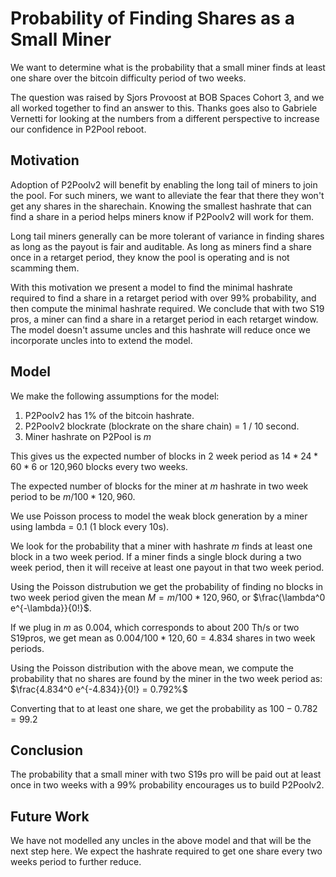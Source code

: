 # Probability of Finding Shares as a Small Miner

We want to determine what is the probability that a small miner finds
at least one share over the bitcoin difficulty period of two weeks.

The question was raised by Sjors Provoost at BOB Spaces Cohort 3, and
we all worked together to find an answer to this. Thanks goes also to
Gabriele Vernetti for looking at the numbers from a different
perspective to increase our confidence in P2Pool reboot.

## Motivation

Adoption of P2Poolv2 will benefit by enabling the long tail of miners
to join the pool. For such miners, we want to alleviate the fear that
there they won't get any shares in the sharechain. Knowing the
smallest hashrate that can find a share in a period helps miners know
if P2Poolv2 will work for them.

Long tail miners generally can be more tolerant of variance in finding
shares as long as the payout is fair and auditable. As long as miners
find a share once in a retarget period, they know the pool is
operating and is not scamming them.

With this motivation we present a model to find the minimal hashrate
required to find a share in a retarget period with over 99%
probability, and then compute the minimal hashrate required. We
conclude that with two S19 pros, a miner can find a share in a
retarget period in each retarget window. The model doesn't assume
uncles and this hashrate will reduce once we incorporate uncles into
to extend the model.

## Model

We make the following assumptions for the model:

1. P2Poolv2 has 1% of the bitcoin hashrate.
1. P2Poolv2 blockrate (blockrate on the share chain) = 1 / 10 second.
1. Miner hashrate on P2Pool is $m%$

This gives us the expected number of blocks in 2 week period as 
$14 * 24 * 60 * 6$ or 120,960 blocks every two weeks.

The expected number of blocks for the miner at $m%$ hashrate in two
week period to be $m/100 * 120,960$.

We use Poisson process to model the weak block generation by a miner
using lambda = 0.1 (1 block every 10s).

We look for the probability that a miner with hashrate $m$ finds at
least one block in a two week period. If a miner finds a single block
during a two week period, then it will receive at least one payout in
that two week period.

Using the Poisson distrubution we get the probability of finding no
blocks in two week period given the mean $M = m/100 * 120,960$, or
$\frac{\lambda^0 e^{-\lambda}}{0!}$.

If we plug in $m$ as $0.004%$, which corresponds to about 200 Th/s or
two S19pros, we get mean as $0.004/100 * 120,60 = 4.834$ shares in two
week periods.

Using the Poisson distribution with the above mean, we compute the
probability that no shares are found by the miner in the two week
period as: $\frac{4.834^0 e^{-4.834}}{0!} = 0.792%$

Converting that to at least one share, we get the probability as
$100 -0.782 = 99.2%$

## Conclusion

The probability that a small miner with two S19s pro will be paid out
at least once in two weeks with a 99% probability encourages us to
build P2Poolv2.

## Future Work

We have not modelled any uncles in the above model and that will be
the next step here. We expect the hashrate required to get one share
every two weeks period to further reduce.
